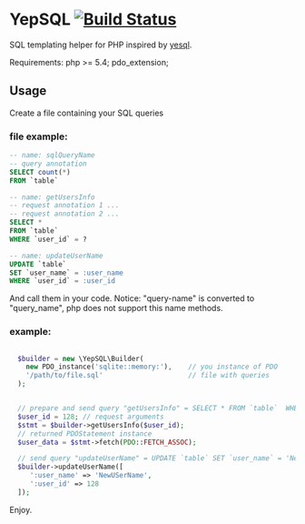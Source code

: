# YepSQL [![Build Status](https://travis-ci.org/LionsHead/YepSQL.svg?branch=master)](https://travis-ci.org/LionsHead/YepSQL)
SQL templating helper for PHP inspired by [yesql](https://github.com/krisajenkins/yesql).

Requirements:
  php >= 5.4;
  pdo_extension;

## Usage
Create a file containing your SQL queries
### file example:
````sql
-- name: sqlQueryName
-- query annotation
SELECT count(*)
FROM `table`

-- name: getUsersInfo
-- request annotation 1 ...
-- request annotation 2 ...
SELECT *
FROM `table`
WHERE `user_id` = ?

-- name: updateUserName
UPDATE `table`
SET `user_name` = :user_name
WHERE `user_id` = :user_id
````

And call them in your code.
Notice: "query-name" is converted to "query_name", php does not support this name methods.

### example:

````php

  $builder = new \YepSQL\Builder(
    new PDO_instance('sqlite::memory:'),    // you instance of PDO
    '/path/to/file.sql'                     // file with queries
  );


  // prepare and send query "getUsersInfo" = SELECT * FROM `table`  WHERE `user_id` = 128;
  $user_id = 128; // request arguments
  $stmt = $builder->getUsersInfo($user_id);
  // returned PDOStatement instance
  $user_data = $stmt->fetch(PDO::FETCH_ASSOC);

  // send query "updateUserName" = UPDATE `table` SET `user_name` = 'NewUSerName' WHERE `user_id` = '128';
  $builder->updateUserName([
     ':user_name' => 'NewUSerName',
     ':user_id' => 128
  ]);

````

Enjoy.
